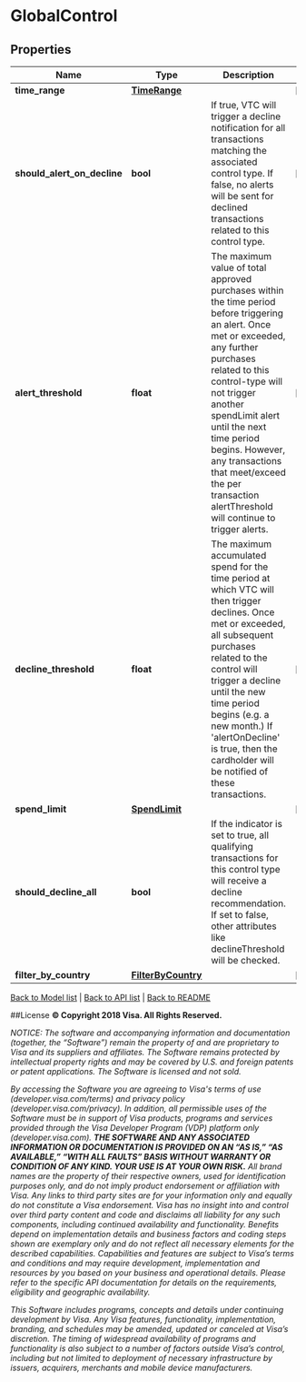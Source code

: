 # GlobalControl

## Properties
Name | Type | Description | Notes
------------ | ------------- | ------------- | -------------
**time_range** | [**TimeRange**](TimeRange.md) |  | [optional] 
**should_alert_on_decline** | **bool** | If true, VTC will trigger a decline notification for all transactions matching the associated control type. If false, no alerts will be sent for declined transactions related to this control type. | [optional] 
**alert_threshold** | **float** | The maximum value of total approved purchases within the time period before triggering an alert. Once met or exceeded, any further purchases related to this control-type will not trigger another spendLimit alert until the next time period begins. However, any transactions that meet/exceed the per transaction alertThreshold will continue to trigger alerts. | [optional] 
**decline_threshold** | **float** | The maximum accumulated spend for the time period at which VTC will then trigger declines. Once met or exceeded, all subsequent purchases related to the control will trigger a decline until the new time period begins (e.g. a new month.) If &#39;alertOnDecline&#39; is true, then the cardholder will be notified of these transactions. | [optional] 
**spend_limit** | [**SpendLimit**](SpendLimit.md) |  | [optional] 
**should_decline_all** | **bool** | If the indicator is set to true, all qualifying transactions for this control type will receive a decline recommendation. If set to false, other attributes like declineThreshold will be checked. | 
**filter_by_country** | [**FilterByCountry**](FilterByCountry.md) |  | [optional] 

[Back to Model list](../README.md#documentation-for-models)   |   [Back to API list](../README.md#documentation-for-api-endpoints)   |   [Back to README](../README.md)



##License
**© Copyright 2018 Visa. All Rights Reserved.**

*NOTICE: The software and accompanying information and documentation (together, the “Software”) remain the property of
and are proprietary to Visa and its suppliers and affiliates. The Software remains protected by intellectual property
rights and may be covered by U.S. and foreign patents or patent applications. The Software is licensed and not sold.*

*By accessing the Software you are agreeing to Visa's terms of use (developer.visa.com/terms) and privacy policy (developer.visa.com/privacy).
In addition, all permissible uses of the Software must be in support of Visa products, programs and services provided
through the Visa Developer Program (VDP) platform only (developer.visa.com). **THE SOFTWARE AND ANY ASSOCIATED
INFORMATION OR DOCUMENTATION IS PROVIDED ON AN “AS IS,” “AS AVAILABLE,” “WITH ALL FAULTS” BASIS WITHOUT WARRANTY OR
CONDITION OF ANY KIND. YOUR USE IS AT YOUR OWN RISK.** All brand names are the property of their respective owners, used for identification purposes only, and do not imply
product endorsement or affiliation with Visa. Any links to third party sites are for your information only and equally
do not constitute a Visa endorsement. Visa has no insight into and control over third party content and code and disclaims
all liability for any such components, including continued availability and functionality. Benefits depend on implementation
details and business factors and coding steps shown are exemplary only and do not reflect all necessary elements for the
described capabilities. Capabilities and features are subject to Visa’s terms and conditions and may require development,
implementation and resources by you based on your business and operational details. Please refer to the specific
API documentation for details on the requirements, eligibility and geographic availability.*

*This Software includes programs, concepts and details under continuing development by Visa. Any Visa features,
functionality, implementation, branding, and schedules may be amended, updated or canceled at Visa’s discretion.
The timing of widespread availability of programs and functionality is also subject to a number of factors outside Visa’s control,
including but not limited to deployment of necessary infrastructure by issuers, acquirers, merchants and mobile device manufacturers.*